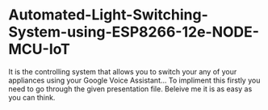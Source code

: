 # Automated-Light-Switching-System-using-ESP8266-12e-NODE-MCU-IoT
It is the controlling system that allows you to switch your any of your appliances using your Google  Voice Assistant...
To impliment this firstly you need to go through the given presentation file.
Beleive me it is as easy as you can think. 
